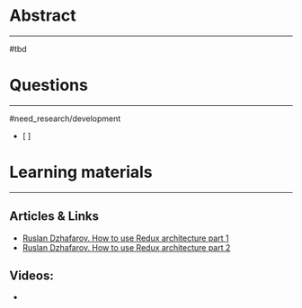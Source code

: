# Abstract
---
#tbd



# Questions
---
#need_research/development 
- [ ] 



# Learning materials
---
## Articles & Links
- [Ruslan Dzhafarov. How to use Redux architecture part 1](https://ruslandzhafarov.medium.com/how-to-use-redux-architecture-part-1-2357b14d2f6)
- [Ruslan Dzhafarov. How to use Redux architecture part 2](https://ruslandzhafarov.medium.com/how-to-use-redux-architecture-part-2-c59defedc220)
## Videos:
- 